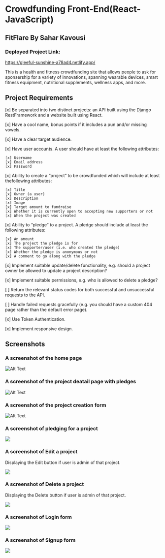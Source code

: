 # Crowdfunding Front-End(React-JavaScript)

## FitFlare By Sahar Kavousi

### Deployed Project Link:

https://gleeful-sunshine-a78ad4.netlify.app/



This is a health and fitness crowdfunding site that allows people to ask for sponsership for a variety of innovations, spanning wearable devices, smart fitness equipment, nutritional supplements, wellness apps, and more. 

## Project Requirements


[x] Be separated into two distinct projects: an API built using the Django RestFramework and a website built using React.

[x] Have a cool name, bonus points if it includes a pun and/or missing vowels. 

[x] Have a clear target audience.

[x] Have user accounts. A user should have at least the following attributes:
 
    [x] Username
    [x] Email address
    [x] Password

[x] Ability to create a “project” to be crowdfunded which will include at least thefollowing attributes:

    [x] Title
    [x] Owner (a user)
    [x] Description
    [x] Image
    [x] Target amount to fundraise
    [x] Whether it is currently open to accepting new supporters or not
    [x] When the project was created

[x] Ability to “pledge” to a project. A pledge should include at least the following attributes:

    [x] An amount
    [x] The project the pledge is for
    [x] The supporter/user (i.e. who created the pledge)
    [x] Whether the pledge is anonymous or not
    [x] A comment to go along with the pledge

[x] Implement suitable update/delete functionality, e.g. should a project owner be allowed to update a project description?

[x] Implement suitable permissions, e.g. who is allowed to delete a pledge?

[ ] Return the relevant status codes for both successful and unsuccessful requests to the API.

[ ] Handle failed requests gracefully (e.g. you should have a custom 404 page rather than the default error page).

[x] Use Token Authentication.

[x] Implement responsive design.


## Screenshots


### A screenshot of the home page

![Alt Text](crowdfunding-frontend-images/home-page.png)


### A screenshot of the project deatail page with pledges
![Alt Text](crowdfunding-frontend-images/project-detail-page-2.png)


### A screenshot of the project creation form

![Alt Text](crowdfunding-frontend-images/project-creation-form.png)

### A screenshot of pledging for a project
![](crowdfunding-frontend-images/project-pledge.png)

### A screenshot of Edit a project 
Displaying the Edit button if user is admin of that project.

![](crowdfunding-frontend-images/edit-project-page.png)

### A screenshot of Delete a project
Displaying the Delete button if user is admin of that project.

![](crowdfunding-frontend-images/delete-project.png)


### A screenshot of Login form 

![](crowdfunding-frontend-images/login-form.png)

### A screenshot of Signup form
![](crowdfunding-frontend-images/signup-form.png)




